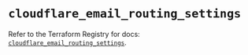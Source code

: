 # `cloudflare_email_routing_settings`

Refer to the Terraform Registry for docs: [`cloudflare_email_routing_settings`](https://registry.terraform.io/providers/cloudflare/cloudflare/5.6.0/docs/resources/email_routing_settings).
